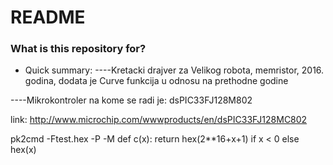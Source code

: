 # README #

### What is this repository for? ###

* Quick summary: 
----Kretacki drajver za Velikog robota, memristor, 2016. godina, dodata je Curve funkcija u odnosu na prethodne godine

----Mikrokontroler na kome se radi je: dsPIC33FJ128M802

link: http://www.microchip.com/wwwproducts/en/dsPIC33FJ128MC802


pk2cmd -Ftest.hex -P -M
def c(x): return hex(2**16+x+1) if x < 0 else hex(x)
